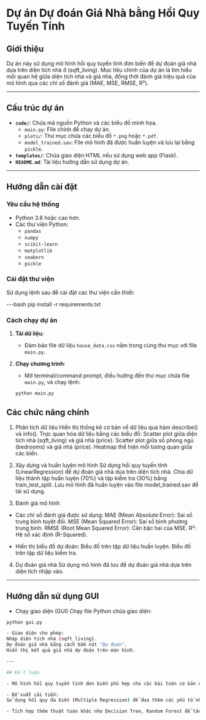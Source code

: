 # Dự án Dự đoán Giá Nhà bằng Hồi Quy Tuyến Tính

## Giới thiệu
Dự án này sử dụng mô hình hồi quy tuyến tính đơn biến để dự đoán giá nhà dựa trên diện tích nhà ở (sqft_living). Mục tiêu chính của dự án là tìm hiểu mối quan hệ giữa diện tích nhà và giá nhà, đồng thời đánh giá hiệu quả của mô hình qua các chỉ số đánh giá (MAE, MSE, RMSE, R²).

---

## Cấu trúc dự án
- **`code/`**: Chứa mã nguồn Python và các biểu đồ minh họa.
  - `main.py`: File chính để chạy dự án.
  - `plots/`: Thư mục chứa các biểu đồ `*.png` hoặc `*.pdf`.
  - `model_trained.sav`: File mô hình đã được huấn luyện và lưu lại bằng `pickle`.
- **`templates/`**: Chứa giao diện HTML nếu sử dụng web app (Flask).
- **`README.md`**: Tài liệu hướng dẫn sử dụng dự án.

---

## Hướng dẫn cài đặt

### **Yêu cầu hệ thống**
- Python 3.8 hoặc cao hơn.
- Các thư viện Python:
  - `pandas`
  - `numpy`
  - `scikit-learn`
  - `matplotlib`
  - `seaborn`
  - `pickle`


### **Cài đặt thư viện**
Sử dụng lệnh sau để cài đặt các thư viện cần thiết:

---bash
pip install -r requirements.txt


### Cách chạy dự án

1. **Tải dữ liệu**:
   - Đảm bảo file dữ liệu `house_data.csv` nằm trong cùng thư mục với file `main.py`.

2. **Chạy chương trình**:
   - Mở terminal/command prompt, điều hướng đến thư mục chứa file `main.py`, và chạy lệnh:

   ```bash
   python main.py


## Các chức năng chính

1. Phân tích dữ liệu
Hiển thị thống kê cơ bản về dữ liệu qua hàm describe() và info().
Trực quan hóa dữ liệu bằng các biểu đồ:
Scatter plot giữa diện tích nhà (sqft_living) và giá nhà (price).
Scatter plot giữa số phòng ngủ (bedrooms) và giá nhà (price).
Heatmap thể hiện mối tương quan giữa các biến.

2. Xây dựng và huấn luyện mô hình
Sử dụng hồi quy tuyến tính (LinearRegression) để dự đoán giá nhà dựa trên diện tích nhà.
Chia dữ liệu thành tập huấn luyện (70%) và tập kiểm tra (30%) bằng train_test_split.
Lưu mô hình đã huấn luyện vào file model_trained.sav để tái sử dụng.

3. Đánh giá mô hình
- Các chỉ số đánh giá được sử dụng:
MAE (Mean Absolute Error): Sai số trung bình tuyệt đối.
MSE (Mean Squared Error): Sai số bình phương trung bình.
RMSE (Root Mean Squared Error): Căn bậc hai của MSE.
R²: Hệ số xác định (R-Squared).

- Hiển thị biểu đồ dự đoán:
Biểu đồ trên tập dữ liệu huấn luyện.
Biểu đồ trên tập dữ liệu kiểm tra.

4. Dự đoán giá nhà
Sử dụng mô hình đã lưu để dự đoán giá nhà dựa trên diện tích nhập vào.

---

## Hướng dẫn sử dụng GUI
- Chạy giao diện (GUI)
Chạy file Python chứa giao diện:

```bash
python gui.py

- Giao diện cho phép:
Nhập diện tích nhà (sqft_living).
Dự đoán giá nhà bằng cách bấm nút "Dự đoán".
Hiển thị kết quả giá nhà dự đoán trên màn hình.

---

## Kết luận

- Mô hình hồi quy tuyến tính đơn biến phù hợp cho các bài toán cơ bản nhưng không đạt độ chính xác cao cho dự đoán giá nhà.

- Đề xuất cải tiến:
Sử dụng hồi quy đa biến (Multiple Regression) để đưa thêm các yếu tố như số phòng ngủ, vị trí, số tầng.

- Tích hợp thêm thuật toán khác như Decision Tree, Random Forest để tăng độ chính xác







